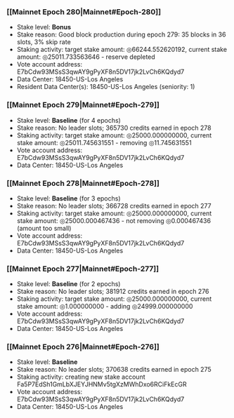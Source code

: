 ### [[Mainnet Epoch 280|Mainnet#Epoch-280]]
* Stake level: **Bonus**
* Stake reason: Good block production during epoch 279: 35 blocks in 36 slots, 3% skip rate
* Staking activity: target stake amount: ◎66244.552620192, current stake amount: ◎25011.733563646 - reserve depleted
* Vote account address: E7bCdw93MSsS3qwAY9gPyXF8n5DV17jk2LvCh6KQdyd7
* Data Center: 18450-US-Los Angeles
* Resident Data Center(s): 18450-US-Los Angeles (seniority: 1)
### [[Mainnet Epoch 279|Mainnet#Epoch-279]]
* Stake level: **Baseline** (for 4 epochs)
* Stake reason: No leader slots; 365730 credits earned in epoch 278
* Staking activity: target stake amount: ◎25000.000000000, current stake amount: ◎25011.745631551 - removing ◎11.745631551
* Vote account address: E7bCdw93MSsS3qwAY9gPyXF8n5DV17jk2LvCh6KQdyd7
* Data Center: 18450-US-Los Angeles
### [[Mainnet Epoch 278|Mainnet#Epoch-278]]
* Stake level: **Baseline** (for 3 epochs)
* Stake reason: No leader slots; 366728 credits earned in epoch 277
* Staking activity: target stake amount: ◎25000.000000000, current stake amount: ◎25000.000467436 - not removing ◎0.000467436 (amount too small)
* Vote account address: E7bCdw93MSsS3qwAY9gPyXF8n5DV17jk2LvCh6KQdyd7
* Data Center: 18450-US-Los Angeles
### [[Mainnet Epoch 277|Mainnet#Epoch-277]]
* Stake level: **Baseline** (for 2 epochs)
* Stake reason: No leader slots; 381912 credits earned in epoch 276
* Staking activity: target stake amount: ◎25000.000000000, current stake amount: ◎1.000000000 - adding ◎24999.000000000
* Vote account address: E7bCdw93MSsS3qwAY9gPyXF8n5DV17jk2LvCh6KQdyd7
* Data Center: 18450-US-Los Angeles
### [[Mainnet Epoch 276|Mainnet#Epoch-276]]
* Stake level: **Baseline**
* Stake reason: No leader slots; 370638 credits earned in epoch 275
* Staking activity: creating new stake account Fa5P7EdSh1GmLbXJEYJHNMv5tgXzMWhDxo6RCiFkEcGR
* Vote account address: E7bCdw93MSsS3qwAY9gPyXF8n5DV17jk2LvCh6KQdyd7
* Data Center: 18450-US-Los Angeles